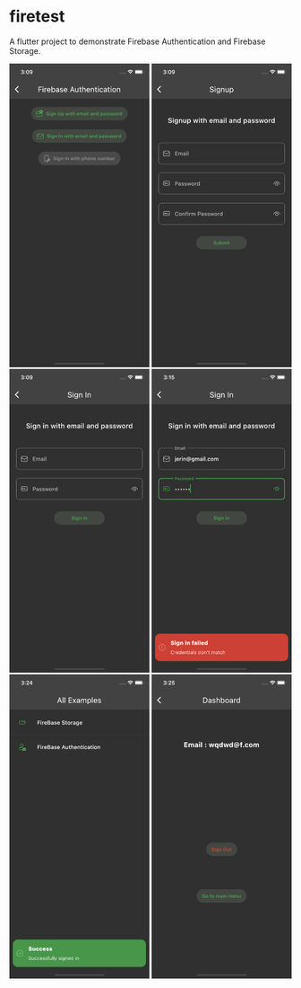 # firetest

A flutter project to demonstrate Firebase Authentication and Firebase Storage.

<img src='screenshots/1.png' width=250 />  <img src='screenshots/2.png' width=250/> <img src='screenshots/3.png' width=250/>  <img src='screenshots/4.png' width=250/>  <img src='screenshots/5.png' width=250/>  <img src='screenshots/6.png' width=250/>
